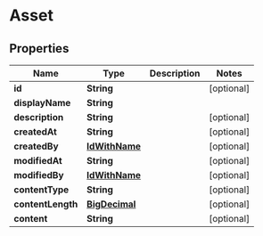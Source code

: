 
# Asset

## Properties
Name | Type | Description | Notes
------------ | ------------- | ------------- | -------------
**id** | **String** |  |  [optional]
**displayName** | **String** |  | 
**description** | **String** |  |  [optional]
**createdAt** | **String** |  |  [optional]
**createdBy** | [**IdWithName**](IdWithName.md) |  |  [optional]
**modifiedAt** | **String** |  |  [optional]
**modifiedBy** | [**IdWithName**](IdWithName.md) |  |  [optional]
**contentType** | **String** |  |  [optional]
**contentLength** | [**BigDecimal**](BigDecimal.md) |  |  [optional]
**content** | **String** |  |  [optional]



